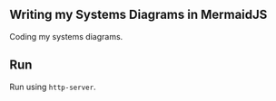 ## Writing my Systems Diagrams in MermaidJS

Coding my systems diagrams.

## Run

Run using `http-server`.

